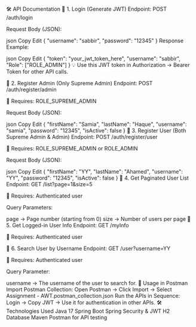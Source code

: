 🛠 API Documentation
🔹 1. Login (Generate JWT)
Endpoint:
POST /auth/login

Request Body (JSON):

json
Copy
Edit
{
  "username": "sabbir",
  "password": "12345"
}
Response Example:

json
Copy
Edit
{
  "token": "your_jwt_token_here",
  "username": "sabbir",
  "Role": ["ROLE_ADMIN"]
}
💡 Use this JWT token in Authorization → Bearer Token for other API calls.

🔹 2. Register Admin (Only Supreme Admin)
Endpoint:
POST /auth/register/admin

🔐 Requires: ROLE_SUPREME_ADMIN

Request Body (JSON):

json
Copy
Edit
{
  "firstName": "Samia",
  "lastName": "Haque",
  "username": "samia",
  "password": "12345",
  "isActive": false
}
🔹 3. Register User (Both Supreme Admin & Admin)
Endpoint:
POST /auth/register/user

🔐 Requires: ROLE_SUPREME_ADMIN or ROLE_ADMIN

Request Body (JSON):

json
Copy
Edit
{
  "firstName": "YY",
  "lastName": "Ahamed",
  "username": "YY",
  "password": "12345",
  "isActive": false
}
🔹 4. Get Paginated User List
Endpoint:
GET /list?page=1&size=5

🔐 Requires: Authenticated user

Query Parameters:

page → Page number (starting from 0)
size → Number of users per page
🔹 5. Get Logged-in User Info
Endpoint:
GET /myInfo

🔐 Requires: Authenticated user

🔹 6. Search User by Username
Endpoint:
GET /user?username=YY

🔐 Requires: Authenticated user

Query Parameter:

username → The username of the user to search for.
🚀 Usage in Postman
Import Postman Collection:
Open Postman → Click Import → Select Assignment - AWT.postman_collection.json
Run the APIs in Sequence:
Login → Copy JWT → Use it for authentication in other APIs.
🛠 Technologies Used
Java 17
Spring Boot
Spring Security & JWT
H2 Database
Maven
Postman for API testing
